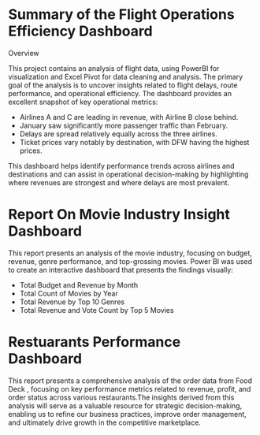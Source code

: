 # Summary of the Flight Operations Efficiency Dashboard
Overview

This project contains an analysis of flight data, using PowerBI for visualization and Excel Pivot for data cleaning and analysis. The primary goal of the analysis is to uncover insights related to flight delays, route performance, and operational efficiency.
The dashboard provides an excellent snapshot of key operational metrics:
- Airlines A and C are leading in revenue, with Airline B close behind.
- January saw significantly more passenger traffic than February.
- Delays are spread relatively equally across the three airlines.
- Ticket prices vary notably by destination, with DFW having the highest prices.

This dashboard helps identify performance trends across airlines and destinations and can assist in operational decision-making by highlighting where revenues are strongest and where delays are most prevalent.

# Report On Movie Industry Insight Dashboard
This report presents an analysis of the movie industry, focusing on budget, revenue, genre performance, and top-grossing movies.
Power BI was used to create an interactive dashboard that presents the findings visually:
- Total Budget and Revenue by Month
- Total Count of Movies by Year
- Total Revenue by Top 10 Genres
- Total Revenue and Vote Count by Top 5 Movies

# Restuarants Performance Dashboard
This report presents a comprehensive analysis of the order data from Food Deck , focusing on key performance metrics related to revenue, profit, and order status across various restaurants.The insights derived from this analysis will serve as a valuable resource for strategic decision-making, enabling us to refine our business practices, improve order management, and ultimately drive growth in the competitive marketplace.



